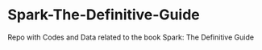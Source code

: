# Spark-The-Definitive-Guide
Repo with Codes and Data related to the book Spark: The Definitive Guide
